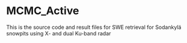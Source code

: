 # MCMC_Active
This is the source code and result files for SWE retrieval for Sodankylä snowpits using  X- and dual Ku-band radar
